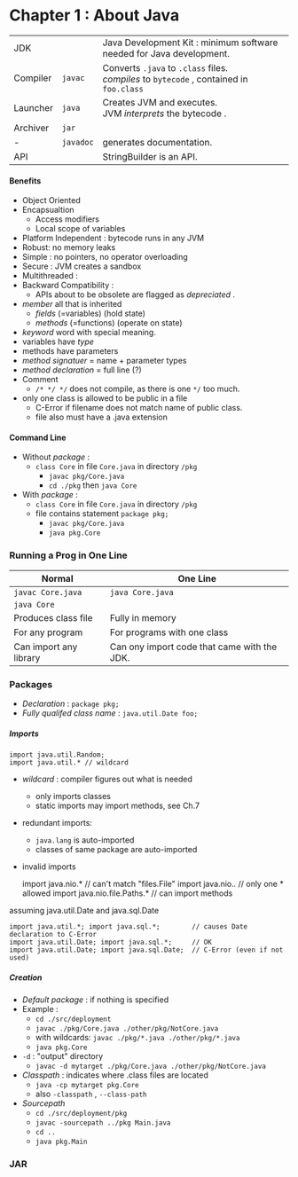 # Chapter 1 : About Java
| | | |
---|---|---
JDK     | | Java Development Kit : minimum software needed for Java development.
Compiler | `javac` | Converts `.java` to `.class` files.<br> _compiles_ to `bytecode` , contained in `foo.class`
Launcher | `java` |Creates JVM and executes. <br> JVM _interprets_ the bytecode .
 Archiver| `jar` | 
 - | `javadoc` | generates documentation.
| API | | StringBuilder is an API.
    
#### Benefits
* Object Oriented
* Encapsualtion
    * Access modifiers
    * Local scope of variables
* Platform Independent : bytecode runs in any JVM
* Robust: no memory leaks
* Simple : no pointers, no operator overloading
* Secure : JVM creates a sandbox
* Multithreaded : 
* Backward Compatibility : 
    * APIs about to be obsolete are flagged as _depreciated_ .
* _member_ all that is inherited
    * _fields_ (=variables) (hold state)
    * _methods_ (=functions) (operate on state)
* _keyword_ word with special meaning.
* variables have _type_
* methods have parameters
* _method signatuer_ = name + parameter types
* _method declaration_ = full line (?)
* Comment
    * `/* */ */` does not compile, as there is one `*/` too much.
* only one class is allowed to be public in a file
    * C-Error if filename does not match name of public class.
    * file also must have a .java extension
    
#### Command Line
* Without _package_ :
    * `class Core` in file `Core.java` in directory `/pkg` 
        * `javac pkg/Core.java`
        * `cd ./pkg` then `java Core`
* With _package_ : 
    * `class Core` in file `Core.java` in directory `/pkg`  
    * file contains statement `package pkg;`  
        * `javac pkg/Core.java`
        * `java pkg.Core`
        
        

### Running a Prog in One Line 
Normal | One Line
---|---
`javac Core.java` | `java Core.java`
`java Core` | 
Produces class file | Fully in memory
For any program | For programs with one class
Can import any library | Can ony import code that came with the JDK.

### Packages
* _Declaration_ : `package pkg;`
* _Fully qualifed class name_ : `java.util.Date foo;`
##### Imports

    import java.util.Random;
    import java.util.* // wildcard
* _wildcard_ : compiler figures out what is needed
    * only imports classes
    * static imports may import methods, see Ch.7
* redundant imports:
    * `java.lang` is auto-imported
    * classes of same package are auto-imported
* invalid imports


    import java.nio.*              // can't match "files.File"
    import java.nio.*.*            // only one * allowed
    import java.nio.file.Paths.*   // can import methods
    
assuming java.util.Date and java.sql.Date
    
    import java.util.*; import java.sql.*;        // causes Date declaration to C-Error 
    import java.util.Date; import java.sql.*;     // OK
    import java.util.Date; import java.sql.Date;  // C-Error (even if not used)
    


##### Creation
* _Default package_ : if nothing is specified
* Example : 
    * `cd ./src/deployment`
    * `javac ./pkg/Core.java ./other/pkg/NotCore.java`
    * with wildcards: `javac ./pkg/*.java ./other/pkg/*.java`
    * `java pkg.Core`
* `-d` : "output" directory
    * `javac -d mytarget ./pkg/Core.java ./other/pkg/NotCore.java `
* _Classpath_ : indicates where .class files are located
    * `java -cp mytarget pkg.Core`
    * also `-classpath` , `--class-path`
* _Sourcepath_
    * `cd ./src/deployment/pkg`
    * `javac -sourcepath ../pkg Main.java`
    * `cd ..`
    * `java pkg.Main`

### JAR